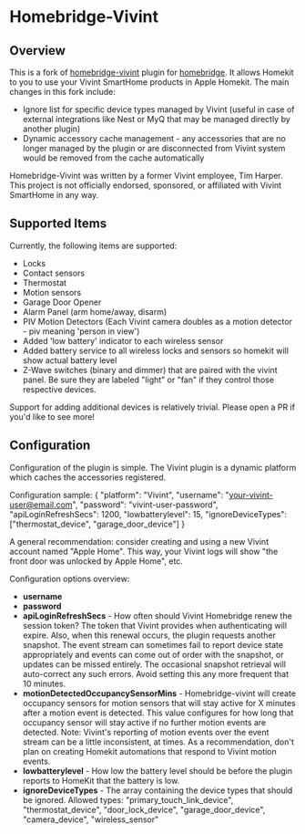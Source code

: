 # Homebridge-Vivint

## Overview

This is a fork of [homebridge-vivint](https://github.com/timcharper/homebridge-vivint) plugin for [homebridge](https://github.com/nfarina/homebridge).
It allows Homekit to you to use your Vivint SmartHome products in Apple Homekit. The main changes in this fork include:
  * Ignore list for specific device types managed by Vivint (useful in case of external integrations like Nest or MyQ that may be managed directly by another plugin) 
  * Dynamic accessory cache management - any accessories that are no longer managed by the plugin or are disconnected from Vivint system would be removed from the cache automatically

Homebridge-Vivint was written by a former Vivint employee, Tim Harper. This project is not officially endorsed, sponsored, or affiliated with Vivint SmartHome in any way.

## Supported Items

Currently, the following items are supported:

* Locks
* Contact sensors
* Thermostat
* Motion sensors
* Garage Door Opener
* Alarm Panel (arm home/away, disarm)
* PIV Motion Detectors (Each Vivint camera doubles as a motion detector - piv meaning 'person in view')
* Added 'low battery' indicator to each wireless sensor
* Added battery service to all wireless locks and sensors so homekit will show actual battery level
* Z-Wave switches (binary and dimmer) that are paired with the vivint panel. Be sure they are labeled "light" or "fan" if they control those respective devices.

Support for adding additional devices is relatively trivial. Please open a PR if you'd like to see more!

## Configuration

Configuration of the plugin is simple. The Vivint plugin is a dynamic platform which caches the accessories registered.

Configuration sample:
    {
      "platform": "Vivint",
      "username": "your-vivint-user@email.com",
      "password": "vivint-user-password",
      "apiLoginRefreshSecs": 1200,
      "lowbatterylevel": 15,
      "ignoreDeviceTypes": ["thermostat_device", "garage_door_device"]
    }

A general recommendation: consider creating and using a new Vivint account named "Apple Home". This way, your Vivint logs will show "the front door was unlocked by Apple Home", etc.

Configuration options overview:

* **username**
* **password**
* **apiLoginRefreshSecs** - How often should Vivint Homebridge renew the session token? The token that Vivint provides when authenticating will expire. Also, when this renewal occurs, the plugin requests another snapshot. The event stream can sometimes fail to report device state appropriately and events can come out of order with the snapshot, or updates can be missed entirely. The occasional snapshot retrieval will auto-correct any such errors. Avoid setting this any more frequent that 10 minutes.
* **motionDetectedOccupancySensorMins** - Homebridge-vivint will create occupancy sensors for motion sensors that will stay active for X minutes after a motion event is detected. This value configures for how long that occupancy sensor will stay active if no further motion events are detected. Note: Vivint's reporting of motion events over the event stream can be a little inconsistent, at times. As a recommendation, don't plan on creating Homekit automations that respond to Vivint motion events.
* **lowbatterylevel** - How low the battery level should be before the plugin reports to HomeKit that the battery is low.
* **ignoreDeviceTypes** - The array containing the device types that should be ignored. Allowed types: "primary_touch_link_device", "thermostat_device", "door_lock_device", "garage_door_device", "camera_device", "wireless_sensor"